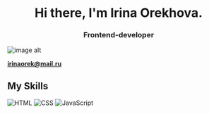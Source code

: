 
<h1 align="center">Hi there, I'm Irina Orekhova.</h1>
<h3 align="center">Frontend-developer</h3>

![image alt](https://images.unsplash.com/photo-1517607648415-b431854daa86?w=800&auto=format&fit=crop&q=60&ixlib=rb-4.0.3&ixid=M3wxMjA3fDB8MHxzZWFyY2h8Mnx8d2hpdGUlMjBiYWNrZ3JvdW5kfGVufDB8fDB8fHww)

**irinaorek@mail.ru**

## My Skills 

![HTML](https://img.shields.io/badge/-HTML-E34F26?style=flat-square&logo=html5&logoColor=white)
![CSS](https://img.shields.io/badge/-CSS-1572B6?style=flat-square&logo=css3&logoColor=white)
![JavaScript](https://img.shields.io/badge/-JavaScript-F7DF1E?style=flat-square&logo=javascript&logoColor=black)









